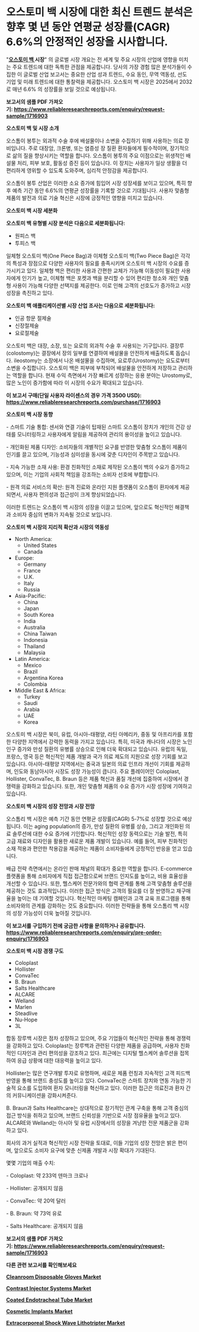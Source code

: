 <p><h1>오스토미 백 시장에 대한 최신 트렌드 분석은 향후 몇 년 동안 연평균 성장률(CAGR) 6.6%의 안정적인 성장을 시사합니다.</h1></p><p>"<strong><a href="https://www.reliableresearchreports.com/ostomy-bags-r1716903?utm_campaign=105&utm_medium=7&utm_source=Github&utm_content=ia&utm_term=04032025&utm_id=ostomy-bags">오스토미 백&nbsp;</a></strong><strong>시장</strong>" 의 글로벌 시장 개요는 전 세계 및 주요 시장의 산업에 영향을 미치는 주요 트렌드에 대한 독특한 관점을 제공합니다. 당사의 가장 경험 많은 분석가들이 수집한 이 글로벌 산업 보고서는 중요한 산업 성과 트렌드, 수요 동인, 무역 역동성, 선도 기업 및 미래 트렌드에 대한 통찰력을 제공합니다. 오스토미 백 시장은 2025에서 2032로 매년 6.6% 의 성장률을 보일 것으로 예상됩니다.&nbsp;</p>
<p><strong>보고서의 샘플 PDF 가져오기:&nbsp;<a href="https://www.reliableresearchreports.com/enquiry/request-sample/1716903?utm_campaign=105&utm_medium=7&utm_source=Github&utm_content=ia&utm_term=04032025&utm_id=ostomy-bags">https://www.reliableresearchreports.com/enquiry/request-sample/1716903</a></strong></p>
<p><strong>오스토미 백 및 시장 소개</strong></p>
<p><p>오스톰이 봉투는 외과적 수술 후에 배설물이나 소변을 수집하기 위해 사용하는 의료 장비입니다. 주로 대장암, 크론병, 또는 염증성 장 질환 환자들에게 필수적이며, 장기적으로 삶의 질을 향상시키는 역할을 합니다. 오스톰이 봉투의 주요 이점으로는 위생적인 배설물 처리, 피부 보호, 활동성 증진 등이 있습니다. 이 장치는 사용자가 일상 생활을 더 편리하게 영위할 수 있도록 도와주며, 심리적 안정감을 제공합니다. </p><p>오스톰이 봉투 산업은 이러한 소요 증가에 힘입어 시장 성장세를 보이고 있으며, 특히 향후 예측 기간 동안 6.6%의 연평균 성장률을 기록할 것으로 기대됩니다. 사용자 맞춤형 제품의 발전과 의료 기술 혁신은 시장에 긍정적인 영향을 미치고 있습니다.</p></p>
<p><strong>오스토미 백 시장 세분화</strong></p>
<p><strong>오스토미 백 유형별 시장 분석은 다음으로 세분화됩니다:</strong></p>
<p><ul><li>원피스 백</li><li>투피스 백</li></ul></p>
<p><p>일체형 오스토미 백(One Piece Bag)과 이체형 오스토미 백(Two Piece Bag)은 각각의 특성과 장점으로 다양한 사용자의 필요를 충족시키며 오스토미 백 시장의 수요를 증가시키고 있다. 일체형 백은 편리한 사용과 간편한 교체가 가능해 이동성이 필요한 사용자에게 인기가 높고, 이체형 백은 포켓과 백을 분리할 수 있어 편리한 청소와 개인 맞춤형 사용이 가능해 다양한 선택지를 제공한다. 이로 인해 고객의 선호도가 증가하고 시장 성장을 촉진하고 있다.</p></p>
<p><strong>오스토미 백 애플리케이션별 시장 산업 조사는 다음으로 세분화됩니다:</strong></p>
<p><ul><li>인공 항문 절제술</li><li>신장절제술</li><li>요로절제술</li></ul></p>
<p><p>오스토미 백은 대장, 소장, 또는 요로의 외과적 수술 후 사용되는 기구입니다. 결장루(colostomy)는 결장에서 장의 일부를 연결하여 배설물을 안전하게 배출하도록 돕습니다. ileostomy는 소장에서 나온 배설물을 수집하며, 요로루(Urostomy)는 요도로부터 소변을 수집합니다. 오스토미 백은 피부에 부착되어 배설물을 안전하게 저장하고 관리하는 역할을 합니다. 현재 수익 측면에서 가장 빠르게 성장하는 응용 분야는 Urostomy로, 많은 노인이 증가함에 따라 이 시장의 수요가 확대되고 있습니다.</p></p>
<p><strong>이 보고서 구매(단일 사용자 라이센스의 경우 가격 3500 USD): <a href="https://www.reliableresearchreports.com/purchase/1716903?utm_campaign=105&utm_medium=7&utm_source=Github&utm_content=ia&utm_term=04032025&utm_id=ostomy-bags">https://www.reliableresearchreports.com/purchase/1716903</a></strong></p>
<p><strong>오스토미 백 시장 동향</strong></p>
<p><p>- 스마트 기술 통합: 센서와 연결 기술이 탑재된 스마트 오스톰이 장치가 개인의 건강 상태를 모니터링하고 사용자에게 알림을 제공하여 관리의 용이성을 높이고 있습니다.</p><p>- 개인화된 제품 디자인: 소비자들의 개별적인 요구를 반영한 맞춤형 오스톰이 제품이 인기를 끌고 있으며, 기능성과 심미성을 동시에 갖춘 디자인이 주목받고 있습니다.</p><p>- 지속 가능한 소재 사용: 환경 친화적인 소재로 제작된 오스톰이 백의 수요가 증가하고 있으며, 이는 기업의 사회적 책임을 강조하는 소비자 선호에 부합합니다.</p><p>- 원격 의료 서비스의 확산: 원격 진료와 온라인 지원 플랫폼이 오스톰이 환자에게 제공되면서, 사용자 편의성과 접근성이 크게 향상되었습니다.</p><p>이러한 트렌드는 오스톰이 백 시장의 성장을 이끌고 있으며, 앞으로도 혁신적인 해결책과 소비자 중심의 변화가 지속될 것으로 보입니다.</p></p>
<p><strong>오스토미 백 시장의 지리적 확산과 시장의 역동성</strong></p>
<p><ul>
    <li>
        North America:
        <ul>
            <li>United States</li>
            <li>Canada</li>
        </ul>
    </li>
    <li>
        Europe:
        <ul>
            <li>Germany</li>
            <li>France</li>
            <li>U.K.</li>
            <li>Italy</li>
            <li>Russia</li>
        </ul>
    </li>
    <li>
        Asia-Pacific:
        <ul>
            <li>China</li>
            <li>Japan</li>
            <li>South Korea</li>
            <li>India</li>
            <li>Australia</li>
            <li>China Taiwan</li>
            <li>Indonesia</li>
            <li>Thailand</li>
            <li>Malaysia</li>
        </ul>
    </li>
    <li>
        Latin America:
        <ul>
            <li>Mexico</li>
            <li>Brazil</li>
            <li>Argentina Korea</li>
            <li>Colombia</li>
        </ul>
    </li>
    <li>
        Middle East & Africa:
        <ul>
            <li>Turkey</li>
            <li>Saudi</li>
            <li>Arabia</li>
            <li>UAE</li>
            <li>Korea</li>
        </ul>
    </li>
    </ul></p>
<p><p>오스토미 백 시장은 북미, 유럽, 아시아-태평양, 라틴 아메리카, 중동 및 아프리카를 포함한 다양한 지역에서 강력한 동력을 가지고 있습니다. 특히, 미국과 캐나다의 시장은 노인 인구 증가와 만성 질환의 유병률 상승으로 인해 더욱 확대되고 있습니다. 유럽의 독일, 프랑스, 영국 등은 혁신적인 제품 개발과 국가 의료 제도의 지원으로 성장 기회를 보고 있습니다. 아시아-태평양 지역에서는 중국과 일본의 의료 인프라 개선이 기회를 제공하며, 인도와 동남아시아 시장도 성장 가능성이 큽니다. 주요 플레이어인 Coloplast, Hollister, ConvaTec, B. Braun 등은 제품 혁신과 품질 개선에 집중하여 시장에서 경쟁력을 강화하고 있습니다. 또한, 개인 맞춤형 제품의 수요 증가가 시장 성장에 기여하고 있습니다.</p></p>
<p><strong>오스토미 백 시장의 성장 전망과 시장 전망</strong></p>
<p><p>오스톰리 백 시장은 예측 기간 동안 연평균 성장률(CAGR) 5-7%로 성장할 것으로 예상됩니다. 이는 aging population의 증가, 만성 질환의 유병률 상승, 그리고 개인화된 의료 솔루션에 대한 수요 증가에 기인합니다. 혁신적인 성장 동력으로는 기술 발전, 특히 고급 재료와 디자인을 활용한 새로운 제품 개발이 있습니다. 예를 들어, 피부 친화적인 소재 적용과 편안한 착용감을 제공하는 제품이 소비자들에게 긍정적인 반응을 얻고 있습니다.</p><p>배급 전략 측면에서는 온라인 판매 채널의 확대가 중요한 역할을 합니다. E-commerce 플랫폼을 통해 소비자에게 직접 접근함으로써 브랜드 인지도를 높이고, 비용 효율성을 개선할 수 있습니다. 또한, 헬스케어 전문가와의 협력 관계를 통해 고객 맞춤형 솔루션을 제공하는 것도 효과적입니다. 이러한 접근 방식은 고객의 필요를 더 잘 반영하고 재구매율을 높이는 데 기여할 것입니다. 혁신적인 마케팅 캠페인과 고객 교육 프로그램을 통해 소비자와의 관계를 강화하는 것도 중요합니다. 이러한 전략들을 통해 오스톰리 백 시장의 성장 가능성이 더욱 높아질 것입니다.</p></p>
<p><strong>이 보고서를 구입하기 전에 궁금한 사항을 문의하거나 공유합니다. <a href="https://www.reliableresearchreports.com/enquiry/pre-order-enquiry/1716903?utm_campaign=105&utm_medium=7&utm_source=Github&utm_content=ia&utm_term=04032025&utm_id=ostomy-bags">https://www.reliableresearchreports.com/enquiry/pre-order-enquiry/1716903</a></strong></p>
<p><strong>오스토미 백 시장 경쟁 구도</strong></p>
<p><ul><li>Coloplast</li><li>Hollister</li><li>ConvaTec</li><li>B. Braun</li><li>Salts Healthcare</li><li>ALCARE</li><li>Welland</li><li>Marlen</li><li>Steadlive</li><li>Nu-Hope</li><li>3L</li></ul></p>
<p><p>합동 장루백 시장은 점차 성장하고 있으며, 주요 기업들이 혁신적인 전략을 통해 경쟁력을 강화하고 있다. Coloplast는 장루백과 관련된 다양한 제품을 공급하며, 사용자 친화적인 디자인과 관리 편의성을 강조하고 있다. 최근에는 디지털 헬스케어 솔루션을 접목하여 응급 상황에 대한 대응력을 높이고 있다.</p><p>Hollister는 많은 연구개발 투자로 유명하며,  새로운 제품 런칭과 지속적인 고객 피드백 반영을 통해 브랜드 충성도를 높이고 있다. ConvaTec은 스마트 장치와 연동 가능한 기술적 요소를 도입하여 환자 모니터링을 혁신하고 있다. 이러한 접근은 의료진과 환자 간의 커뮤니케이션을 강화시켜준다.</p><p>B. Braun과 Salts Healthcare는 상대적으로 장기적인 관계 구축을 통해 고객 중심의 접근 방식을 취하고 있으며, 브랜드 신뢰성을 기반으로 시장 점유율을 높이고 있다. ALCARE와 Welland는 아시아 및 유럽 시장에서의 성장을 겨냥한 전문 제품군을 강화하고 있다.</p><p>회사의 과거 실적과 혁신적인 시장 전략을 토대로, 이들 기업의 성장 전망은 밝은 편이며, 앞으로도 소비자 요구에 맞춘 신제품 개발과 시장 확대가 기대된다.</p><p>몇몇 기업의 매출 수치:</p><p>- Coloplast: 약 233억 덴마크 크로나</p><p>- Hollister: 공개되지 않음</p><p>- ConvaTec: 약 20억 달러</p><p>- B. Braun: 약 73억 유로</p><p>- Salts Healthcare: 공개되지 않음</p></p>
<p><strong>보고서의 샘플 PDF 가져오기:&nbsp;<a href="https://www.reliableresearchreports.com/enquiry/request-sample/1716903?utm_campaign=105&utm_medium=7&utm_source=Github&utm_content=ia&utm_term=04032025&utm_id=ostomy-bags">https://www.reliableresearchreports.com/enquiry/request-sample/1716903</a></strong></p>
<p><strong></strong></p>
<p><strong></strong></p>
<p><strong></strong></p>
<p><strong></strong></p>
<p><strong>다른 관련 보고서를 확인해보세요</strong></p>
<p><strong><p><a href="https://github.com/rembaentin6f/Market-Research-Report-List-1/blob/main/cleanroom-disposable-gloves-market.md?utm_campaign=105&utm_medium=7&utm_source=Github&utm_content=ia&utm_term=04032025&utm_id=ostomy-bags">Cleanroom Disposable Gloves Market</a></p><p><a href="https://github.com/brabolyrah3h/Market-Research-Report-List-1/blob/main/contrast-injector-systems-market.md?utm_campaign=105&utm_medium=7&utm_source=Github&utm_content=ia&utm_term=04032025&utm_id=ostomy-bags">Contrast Injector Systems Market</a></p><p><a href="https://github.com/timayuethem/Market-Research-Report-List-1/blob/main/coated-endotracheal-tube-market.md?utm_campaign=105&utm_medium=7&utm_source=Github&utm_content=ia&utm_term=04032025&utm_id=ostomy-bags">Coated Endotracheal Tube Market</a></p><p><a href="https://github.com/sekohlorik/Market-Research-Report-List-1/blob/main/cosmetic-implants-market.md?utm_campaign=105&utm_medium=7&utm_source=Github&utm_content=ia&utm_term=04032025&utm_id=ostomy-bags">Cosmetic Implants Market</a></p><p><a href="https://github.com/japbarlouros/Market-Research-Report-List-1/blob/main/extracorporeal-shock-wave-lithotripter-market.md?utm_campaign=105&utm_medium=7&utm_source=Github&utm_content=ia&utm_term=04032025&utm_id=ostomy-bags">Extracorporeal Shock Wave Lithotripter Market</a></p></strong></p>
<p></p>